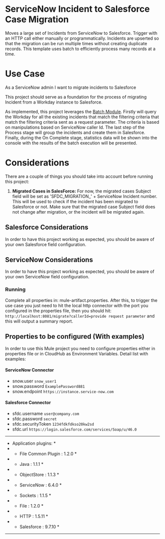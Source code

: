 
# ServiceNow Incident to Salesforce Case Migration	

<!-- Header (start) -->

<!-- Header (end) -->
Moves a large set of Incidents from ServiceNow to Salesforce. Trigger with an HTTP call either manually or programmatically. Incidents are upserted so that the migration can be run multiple times without creating duplicate records. This template uses batch to efficiently process many records at a time.

# Use Case
<!-- Use Case (start) -->
As a ServiceNow admin I want to migrate incidents to Salesforce

This project should serve as a foundation for the process of migrating Incident from a Workday instance to Salesforce. 

As implemented, this project leverages the [Batch Module](http://www.mulesoft.org/documentation/display/current/Batch+Processing).
Firstly will query the Workday for all the existing incidents that match the filtering criteria that match the filtering criteria sent as a request parameter. The criteria is based on manipulations based on ServiceNow caller Id.
The last step of the Process stage will group the incidents and create them in Salesforce.
Finally, during the On Complete stage, statistics data will be shown into the console with the results of the batch execution will be presented.

# Considerations <a name="considerations"/>

There are a couple of things you should take into account before running this project:

1. **Migrated Cases in SalesForce:** For now, the migrated cases Subject field will be set as 'SFDC_MIGRATION_' + ServiceNow Incident number. This will be used to check if the incident has been migrated to Salesforce or not. Make sure that the migrated case Subject field does not change after migration, or the incident will be migrated again.  

## Salesforce Considerations <a name="salesforceconsiderations"/>

In order to have this project working as expected, you should be aware of your own Salesforce field configuration.

## ServiceNow Considerations <a name="workdayconsiderations"/>

In order to have this project working as expected, you should be aware of your own ServiceNow field configuration.

### Running <a name="runonmuleesbstandalone"/>
Complete all properties in: mule-artifact.properties. 
After this, to trigger the use case you just need to hit the local http connector with the port you configured in the properties file, then you should hit: `http://localhost:8081/migrate?callerId=provide request parameter` and this will output a summary report.

## Properties to be configured (With examples) <a name="propertiestobeconfigured"/>
In order to use this Mule project you need to configure properties either in properties file or in CloudHub as Environment Variables. Detail list with examples:

#### ServiceNow Connector 
+ snow.user `snow_user1`
+ snow.password `ExamplePassword881`
+ snow.endpoint `https://instance.service-now.com`

#### Salesforce Connector
+ sfdc.username `user@company.com`
+ sfdc.password `secret`
+ sfdc.securityToken `1234fdkfdkso20kw2sd`
+ sfdc.url `https://login.salesforce.com/services/Soap/u/46.0`

**********************************************************************
* Application plugins:                                               *
*  - File Common Plugin : 1.2.0                                      *
*  - Java : 1.1.1                                                    *
*  - ObjectStore : 1.1.3                                             *
*  - ServiceNow : 6.4.0                                              *
*  - Sockets : 1.1.5                                                 *
*  - File : 1.2.0                                                    *
*  - HTTP : 1.5.11                                                   *
*  - Salesforce : 9.7.10                                             *
**********************************************************************